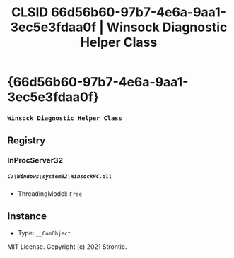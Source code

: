 ﻿---
title: "CLSID 66d56b60-97b7-4e6a-9aa1-3ec5e3fdaa0f | Winsock Diagnostic Helper Class"
excerpt: What is COM-Object CLSID 66d56b60-97b7-4e6a-9aa1-3ec5e3fdaa0f?
---

# {66d56b60-97b7-4e6a-9aa1-3ec5e3fdaa0f}

### `Winsock Diagnostic Helper Class`

## Registry


### InProcServer32

##### `C:\Windows\system32\WinsockHC.dll`
* ThreadingModel: `Free`

## Instance

* Type: `__ComObject`

MIT License. Copyright (c) 2021 Strontic.


